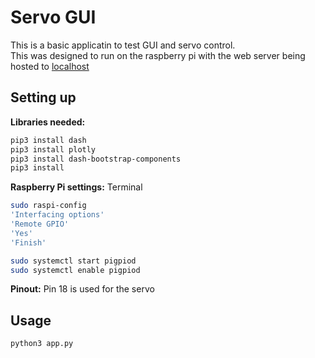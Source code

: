 # Servo GUI
This is a basic applicatin to test GUI and servo control.<br>
This was designed to run on the raspberry pi with the web server being hosted to [localhost](https://localhost:8080)


## Setting up
**Libraries needed:**
```bash
pip3 install dash
pip3 install plotly
pip3 install dash-bootstrap-components
pip3 install
```

**Raspberry Pi settings:**
Terminal
```bash
sudo raspi-config
'Interfacing options'
'Remote GPIO'
'Yes'
'Finish'

sudo systemctl start pigpiod
sudo systemctl enable pigpiod
```

**Pinout:**
Pin 18 is used for the servo

## Usage
```bash
python3 app.py
```